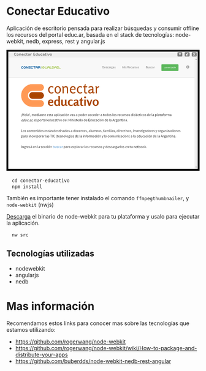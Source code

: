 Conectar Educativo
==================

Aplicación de escritorio pensada para realizar búsquedas y consumir offline
los recursos del portal educ.ar, basada en el stack de
tecnologías: node-webkit, nedb, express, rest y angular.js


![](preview/app.png)

```
  cd conectar-educativo
  npm install
```

También es importante tener instalado el comando `ffmpegthumbnailer`, y
`node-webkit` (nwjs)

<a href="https://github.com/rogerwang/node-webkit#downloads" target="_blank">Descarga</a> el binario de node-webkit para tu plataforma y usalo para ejecutar la aplicación.

```
  nw src
```

## Tecnologías utilizadas

* nodewebkit
* angularjs
* nedb

# Mas información

Recomendamos estos links para conocer mas sobre las tecnologías que
estamos utilizando:

- https://github.com/rogerwang/node-webkit
- https://github.com/rogerwang/node-webkit/wiki/How-to-package-and-distribute-your-apps
- https://github.com/buberdds/node-webkit-nedb-rest-angular
